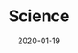 ---
title: "Science"  # Add a page title.
summary: "A brief overview of the research our lab does."  # Add a page description.
date: "2020-01-19"  # Add today's date.
type: "widget_page"  # Page type is a Widget Page
---